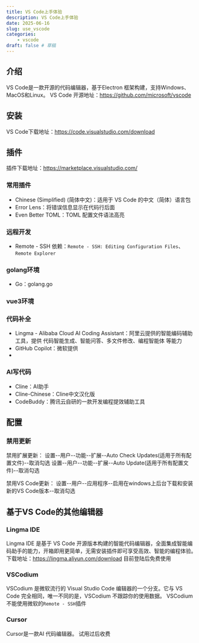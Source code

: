 ```yaml
---
title: VS Code上手体验
description: VS Code上手体验
date: 2025-06-16
slug: use_vscode
categories:
    - vscode
draft: false # 草稿
---
```


## 介绍
VS Code是一款开源的代码编辑器，基于Electron 框架构建，支持Windows、MacOS和Linux。
VS Code 开源地址：https://github.com/microsoft/vscode
## 安装
VS Code下载地址：https://code.visualstudio.com/download
## 插件
插件下载地址：https://marketplace.visualstudio.com/
### 常用插件
- Chinese (Simplified) (简体中文)：适用于 VS Code 的中文（简体）语言包
- Error Lens：将错误信息显示在代码行后面
- Even Better TOML：TOML 配置文件语法高亮


### 远程开发
- Remote - SSH
依赖：`Remote - SSH: Editing Configuration Files`、`Remote Explorer`

### golang环境
- Go：golang.go

### vue3环境


### 代码补全
- Lingma - Alibaba Cloud AI Coding Assistant：阿里云提供的智能编码辅助工具，提供 代码智能生成、智能问答、多文件修改、编程智能体 等能力
- GitHub Copilot：微软提供
-

### AI写代码
- Cline：AI助手
- Cline-Chinese：Cline中文汉化版
- CodeBuddy：腾讯云自研的一款开发编程提效辅助工具

## 配置
### 禁用更新
禁用扩展更新：
设置--用户--功能--扩展--Auto Check Updates(适用于所有配置文件)--取消勾选
设置--用户--功能--扩展--Auto Update(适用于所有配置文件)--取消勾选

禁用VS Code更新：
设置--用户--应用程序--启用在windows上后台下载和安装新的VS Code版本--取消勾选

## 基于VS Code的其他编辑器
### Lingma IDE
Lingma IDE 是基于 VS Code 开源版本构建的智能代码编辑器，全面集成智能编码助手的能力，开箱即用更简单，无需安装插件即可享受高效、智能的编程体验。
下载地址：https://lingma.aliyun.com/download
目前登陆后免费使用
### VSCodium
VSCodium 是微软流行的 Visual Studio Code 编辑器的一个分支。它与 VS Code 完全相同，唯一不同的是，VSCodium 不跟踪你的使用数据。
VSCodium不能使用微软的`Remote - SSH`插件
### Cursor
Cursor是一款AI 代码编辑器。
试用过后收费